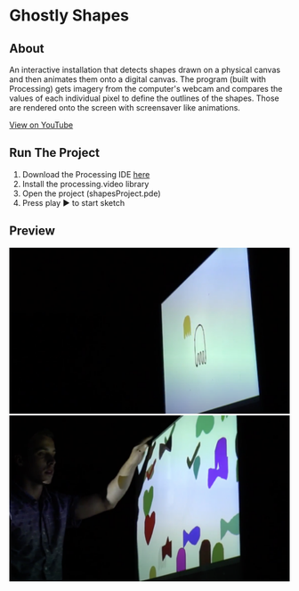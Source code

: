 # Ghostly Shapes

## About

An interactive installation that detects shapes drawn on a physical canvas and then animates them onto a digital canvas. The program (built with Processing) gets imagery from the computer's webcam and compares the values of each individual pixel to define the outlines of the shapes. Those are rendered onto the screen with screensaver like animations.

[View on YouTube](https://www.youtube.com/watch?v=6qYEf4AhuUI)

## Run The Project

1) Download the Processing IDE [here](https://processing.org/download)<br>
2) Install the processing.video library<br>
3) Open the project (shapesProject.pde)<br>
4) Press play ▶️ to start sketch

## Preview

![Preview A](https://github.com/mvrahas/ghostly-shapes/blob/master/preview/preview-a%401x.png)
![Preview B](https://github.com/mvrahas/ghostly-shapes/blob/master/preview/preview-b%401x.png)
